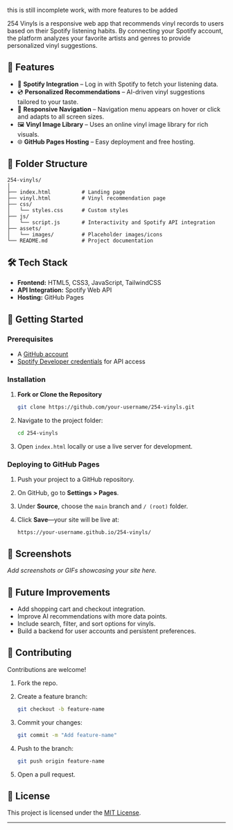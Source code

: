 this is still incomplete work, with more features to be added

254 Vinyls is a responsive web app that recommends vinyl records to users based on their Spotify listening habits. By connecting your Spotify account, the platform analyzes your favorite artists and genres to provide personalized vinyl suggestions.

## 📖 Features

* 🎵 **Spotify Integration** – Log in with Spotify to fetch your listening data.
* 💿 **Personalized Recommendations** – AI-driven vinyl suggestions tailored to your taste.
* 📱 **Responsive Navigation** – Navigation menu appears on hover or click and adapts to all screen sizes.
* 🖼 **Vinyl Image Library** – Uses an online vinyl image library for rich visuals.
* 🌐 **GitHub Pages Hosting** – Easy deployment and free hosting.

## 📂 Folder Structure

```
254-vinyls/
│
├── index.html          # Landing page  
├── vinyl.html          # Vinyl recommendation page  
├── css/  
│   └── styles.css      # Custom styles  
├── js/  
│   └── script.js       # Interactivity and Spotify API integration  
├── assets/  
│   └── images/         # Placeholder images/icons  
└── README.md           # Project documentation  
```

## 🛠 Tech Stack

* **Frontend:** HTML5, CSS3, JavaScript, TailwindCSS
* **API Integration:** Spotify Web API
* **Hosting:** GitHub Pages

## 🚀 Getting Started

### Prerequisites

* A [GitHub account](https://github.com/)
* [Spotify Developer credentials](https://developer.spotify.com/) for API access

### Installation

1. **Fork or Clone the Repository**

   ```bash
   git clone https://github.com/your-username/254-vinyls.git
   ```
2. Navigate to the project folder:

   ```bash
   cd 254-vinyls
   ```
3. Open `index.html` locally or use a live server for development.

### Deploying to GitHub Pages

1. Push your project to a GitHub repository.
2. On GitHub, go to **Settings > Pages**.
3. Under **Source**, choose the `main` branch and `/ (root)` folder.
4. Click **Save**—your site will be live at:

   ```
   https://your-username.github.io/254-vinyls/
   ```

## 📸 Screenshots

*Add screenshots or GIFs showcasing your site here.*

## 🧩 Future Improvements

* Add shopping cart and checkout integration.
* Improve AI recommendations with more data points.
* Include search, filter, and sort options for vinyls.
* Build a backend for user accounts and persistent preferences.

## 🤝 Contributing

Contributions are welcome!

1. Fork the repo.
2. Create a feature branch:

   ```bash
   git checkout -b feature-name
   ```
3. Commit your changes:

   ```bash
   git commit -m "Add feature-name"
   ```
4. Push to the branch:

   ```bash
   git push origin feature-name
   ```
5. Open a pull request.

## 📜 License

This project is licensed under the [MIT License](LICENSE).

---
